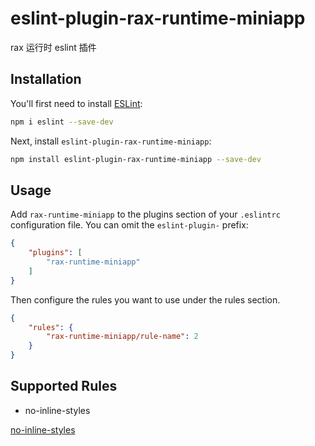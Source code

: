 # eslint-plugin-rax-runtime-miniapp

rax 运行时 eslint 插件

## Installation

You'll first need to install [ESLint](https://eslint.org/):

```sh
npm i eslint --save-dev
```

Next, install `eslint-plugin-rax-runtime-miniapp`:

```sh
npm install eslint-plugin-rax-runtime-miniapp --save-dev
```

## Usage

Add `rax-runtime-miniapp` to the plugins section of your `.eslintrc` configuration file. You can omit the `eslint-plugin-` prefix:

```json
{
    "plugins": [
        "rax-runtime-miniapp"
    ]
}
```


Then configure the rules you want to use under the rules section.

```json
{
    "rules": {
        "rax-runtime-miniapp/rule-name": 2
    }
}
```

## Supported Rules

* no-inline-styles

[no-inline-styles](https://github.com/raxjs/miniapp/tree/master/packages/eslint-plugin-rax-runtime-miniapp/docs/rules/no-inline-styles.md)


